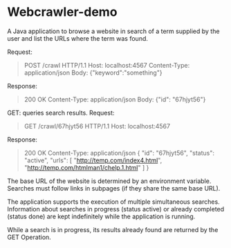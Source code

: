 # Webcrawler-demo

A Java application to browse a website in search of a term supplied by the user and list the URLs where the term was found.

Request:
> POST /crawl HTTP/1.1
> Host: localhost:4567
> Content-Type: application/json
> Body: {"keyword":"something"}

Response:
> 200 OK
> Content-Type: application/json
> Body: {"id": "67hjyt56"}

GET: queries search results.
Request:
> GET /crawl/67hjyt56 HTTP/1.1
> Host: localhost:4567

Response:
> 200 OK
> Content-Type: application/json
> {
> "id": "67hjyt56",
> "status": "active",
> "urls": [
> "http://temp.com/index4.html",
> "http://temp.com/htmlman1/chelp.1.html"
> ]
> }

The base URL of the website is determined by an environment variable. Searches must follow links in subpages (if they share the same base URL).

The application supports the execution of multiple simultaneous searches. Information about searches in progress (status active) or already completed (status done) are kept indefinitely while the application is running.

While a search is in progress, its results already found are returned by the GET Operation.
